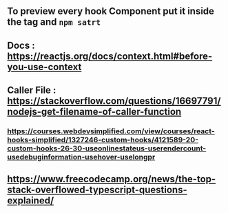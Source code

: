 ## To preview every hook Component put it inside the <App> tag and `npm satrt`

## Docs : https://reactjs.org/docs/context.html#before-you-use-context

## Caller File : https://stackoverflow.com/questions/16697791/nodejs-get-filename-of-caller-function

### https://courses.webdevsimplified.com/view/courses/react-hooks-simplified/1327246-custom-hooks/4121589-20-custom-hooks-26-30-useonlinestateus-userendercount-usedebuginformation-usehover-uselongpr

## https://www.freecodecamp.org/news/the-top-stack-overflowed-typescript-questions-explained/
